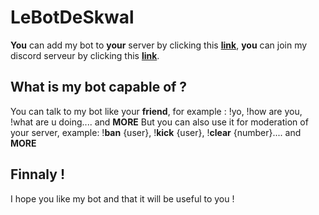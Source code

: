 # LeBotDeSkwal

**You** can add my bot to **your** server by clicking this [**link**](https://discord.com/oauth2/authorize?client_id=739794179072196704&permissions=8&scope=bot),
 **you** can join my discord serveur by clicking this [**link**](https://discord.gg/U4ryW8Y).
## What is my bot capable of ?
You can talk to my bot like your **friend**, for example : !yo, !how are you, !what are u doing.... and **MORE**
But you can also use it for moderation of your server, example: !**ban** {user}, !**kick** {user}, !**clear** {number}.... and **MORE**
## Finnaly !
I hope you like my bot and that it will be useful to you !       




